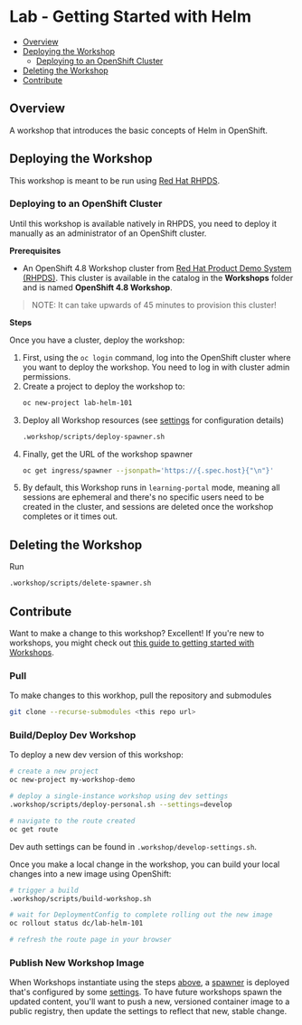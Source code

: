 # Lab - Getting Started with Helm

* [Overview](#overview)
* [Deploying the Workshop](#deploying-the-workshop)
  * [Deploying to an OpenShift Cluster](#deploying-to-an-openshift-cluster)
* [Deleting the Workshop](#deleting-the-workshop)
* [Contribute](#contribute)

## Overview

A workshop that introduces the basic concepts of Helm in OpenShift.

## Deploying the Workshop

This workshop is meant to be run using [Red Hat RHPDS](https://rhpds.redhat.com).

### Deploying to an OpenShift Cluster

Until this workshop is available natively in RHPDS, you need to deploy it manually as an administrator of an OpenShift cluster.

**Prerequisites**

* An OpenShift 4.8 Workshop cluster from [Red Hat Product Demo System (RHPDS)](https://rhpds.redhat.com). This cluster is available in the catalog in the **Workshops** folder and is named **OpenShift 4.8 Workshop**.

>NOTE: It can take upwards of 45 minutes to provision this cluster!

**Steps**

Once you have a cluster, deploy the workshop:

1. First, using the `oc login` command, log into the OpenShift cluster where you want to deploy the workshop. You need to log in with cluster admin permissions.
1. Create a project to deploy the workshop to:
    ```sh
    oc new-project lab-helm-101
    ```
1. Deploy all Workshop resources (see [settings](.workshop/settings.sh) for configuration details)
    ```sh
    .workshop/scripts/deploy-spawner.sh
    ```
1. Finally, get the URL of the workshop spawner
    ```sh
    oc get ingress/spawner --jsonpath='https://{.spec.host}{"\n"}'
    ```
1. By default, this Workshop runs in `learning-portal` mode, meaning all sessions are ephemeral and there's no specific users need to be created in the cluster, and sessions are deleted once the workshop completes or it times out.

## Deleting the Workshop

Run

```sh
.workshop/scripts/delete-spawner.sh
```

## Contribute

Want to make a change to this workshop? Excellent! If you're new to workshops, you might check out [this guide to getting started with Workshops](https://github.com/openshift-homeroom/lab-workshop-content).

### Pull

To make changes to this workhop, pull the repository and submodules

```sh
git clone --recurse-submodules <this repo url>
```

### Build/Deploy Dev Workshop

To deploy a new dev version of this workshop:

```sh
# create a new project
oc new-project my-workshop-demo

# deploy a single-instance workshop using dev settings
.workshop/scripts/deploy-personal.sh --settings=develop

# navigate to the route created
oc get route
```

Dev auth settings can be found in `.workshop/develop-settings.sh`.

Once you make a local change in the workshop, you can build your local changes into a new image using OpenShift:

```sh
# trigger a build
.workshop/scripts/build-workshop.sh

# wait for DeploymentConfig to complete rolling out the new image
oc rollout status dc/lab-helm-101

# refresh the route page in your browser
```

### Publish New Workshop Image

When Workshops instantiate using the steps [above](#deploying-the-workshop), a [spawner](https://github.com/openshift-homeroom/workshop-spawner) is deployed that's configured by some [settings](.workshop/settings.sh). To have future workshops spawn the updated content, you'll want to push a new, versioned container image to a public registry, then update the settings to reflect that new, stable change.
